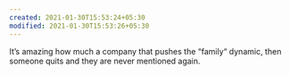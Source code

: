 ```yaml
---
created: 2021-01-30T15:53:24+05:30
modified: 2021-01-30T15:53:26+05:30
---
```


It’s amazing how much a company that pushes the “family“ dynamic, then someone quits and they are never mentioned again.